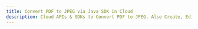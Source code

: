 ---title: Convert PDF to JPEG via Java SDK in Clouddescription: Cloud APIs & SDKs to Convert PDF to JPEG. Also Create, Edit & Render Microsoft Word & OpenOffice documents in the Cloud.---